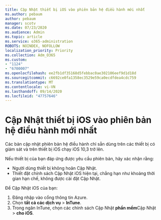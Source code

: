 ```yaml
---
title: Cập Nhật thiết bị iOS vào phiên bản hệ điều hành mới nhất
ms.author: pebaum
author: pebaum
manager: scotv
ms.date: 07/23/2020
ms.audience: Admin
ms.topic: article
ms.service: o365-administration
ROBOTS: NOINDEX, NOFOLLOW
localization_priority: Priority
ms.collection: Adm_O365
ms.custom:
- "1124"
- "6700007"
ms.openlocfilehash: ee2fb1df35168d5febbac0ae302106eef9d1d18d
ms.sourcegitcommit: c6692ce0fa1358ec3529e59ca0ecdfdea4cdc759
ms.translationtype: MT
ms.contentlocale: vi-VN
ms.lasthandoff: 09/14/2020
ms.locfileid: "47757646"
---
```

# <a name="update-ios-device-to-latest-os-version"></a>Cập Nhật thiết bị iOS vào phiên bản hệ điều hành mới nhất

Các bản cập nhật phiên bản hệ điều hành chỉ sẵn dùng trên các thiết bị có giám sát và trên thiết bị iOS chạy iOS 10,3 trở lên.

Nếu thiết bị của bạn đáp ứng được yêu cầu phiên bản, hãy xác nhận rằng:  
- Người dùng thiết bị không hoãn Cập Nhật.  
- Thiết đặt chính sách Cập Nhật iOS hiện tại, chẳng hạn như khoảng thời gian hạn chế, không được cài đặt Cập Nhật.

Để Cập Nhật iOS của bạn:

1. Đăng nhập vào cổng thông tin Azure.
2. Chọn **tất cả các dịch vụ**  >  **InTune**.
3. Trong ngăn InTune, chọn các chính sách Cập Nhật **phần mềm**Cập Nhật  >  **cho iOS**.